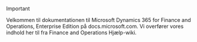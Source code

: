 > [!IMPORTANT]
> Velkommen til dokumentationen til Microsoft Dynamics 365 for Finance and Operations, Enterprise Edition på docs.microsoft.com. Vi overfører vores indhold her til fra Finance and Operations Hjælp-wiki. 

